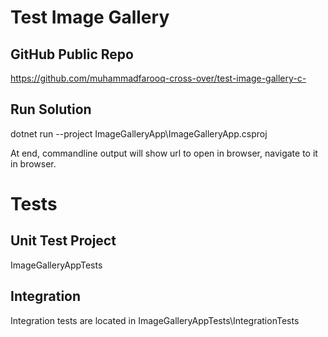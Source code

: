 # Test Image Gallery
## GitHub Public Repo
https://github.com/muhammadfarooq-cross-over/test-image-gallery-c- 
## Run Solution
dotnet run --project ImageGalleryApp\ImageGalleryApp.csproj

At end, commandline output will show url to open in browser, navigate to it in browser.
# Tests
## Unit Test Project
ImageGalleryAppTests
## Integration
Integration tests are located in ImageGalleryAppTests\IntegrationTests
